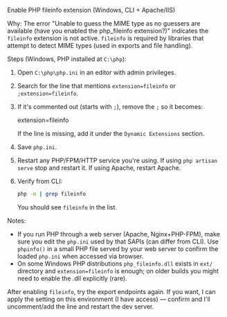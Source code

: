 Enable PHP fileinfo extension (Windows, CLI + Apache/IIS)

Why: The error "Unable to guess the MIME type as no guessers are available (have you enabled the php_fileinfo extension?)" indicates the `fileinfo` extension is not active. `fileinfo` is required by libraries that attempt to detect MIME types (used in exports and file handling).

Steps (Windows, PHP installed at `C:\php`):

1. Open `C:\php\php.ini` in an editor with admin privileges.
2. Search for the line that mentions `extension=fileinfo` or `;extension=fileinfo`.
3. If it's commented out (starts with `;`), remove the `;` so it becomes:

    extension=fileinfo

    If the line is missing, add it under the `Dynamic Extensions` section.

4. Save `php.ini`.

5. Restart any PHP/FPM/HTTP service you're using. If using `php artisan serve` stop and restart it. If using Apache, restart Apache.

6. Verify from CLI:

    ```bash
    php -m | grep fileinfo
    ```

    You should see `fileinfo` in the list.

Notes:

-   If you run PHP through a web server (Apache, Nginx+PHP-FPM), make sure you edit the `php.ini` used by that SAPIs (can differ from CLI). Use `phpinfo()` in a small PHP file served by your web server to confirm the loaded `php.ini` when accessed via browser.
-   On some Windows PHP distributions `php_fileinfo.dll` exists in `ext/` directory and `extension=fileinfo` is enough; on older builds you might need to enable the .dll explicitly (rare).

After enabling `fileinfo`, try the export endpoints again. If you want, I can apply the setting on this environment (I have access) — confirm and I'll uncomment/add the line and restart the dev server.
